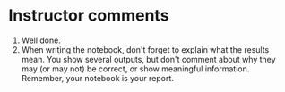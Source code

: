 # Instructor comments

1. Well done.
1. When writing the notebook, don't forget to explain what the results mean. You show several outputs, but don't comment about why they may (or may not) be correct, or show meaningful information. Remember, your notebook is your report.

